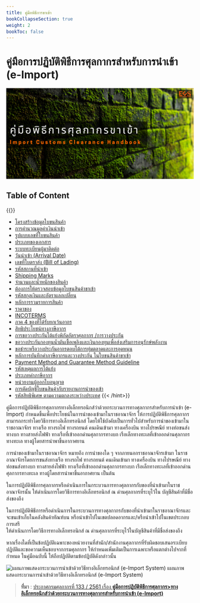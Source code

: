 ```yaml
---
title: คู่มือพิธีการขาเข้า
bookCollapseSection: true
weight: 2
bookToc: false
---
```


คู่มือการปฏิบัติพิธีการศุลกากรสำหรับการนำเข้า (e-Import)
====

![](https://github.com/ecs-support/knowledge-center/raw/master/img/cover/import-Customs-clearance-handbook.png)

## Table of Content  

{{<hint  warning>}}

-   [โครงสร้างข้อมูลใบขนสินค้า](/knowledge-center/customs-clearance/docs/import/import-guide/data-structure/)
-   [การคำนวณมูลค่าเงินนำเข้า](/knowledge-center/customs-clearance/docs/import/import-guide/calculate-cif/)
-   [รูปแบบเลขที่ใบขนสินค้า](/knowledge-center/customs-clearance/docs/import/import-guide/declaration-no/)
-   [ประเภทของเอกสาร](/knowledge-center/customs-clearance/docs/import/import-guide/type-ducument/)
-   [ระบบทะเบียนผู้มาติดต่อ](/knowledge-center/customs-clearance/docs/import/import-guide/contact-registration/)
-   [วันนำเข้า (Arrival Date)](/knowledge-center/customs-clearance/docs/import/import-guide/arrival-date/)
-   [เลขที่ใบตราส่ง (Bill of Lading)](/knowledge-center/customs-clearance/docs/import/import-guide/bill-of-loading-no/)
-   [รหัสสถานที่นำเข้า](/knowledge-center/customs-clearance/docs/import/import-guide/area/)
-   [Shipping Marks](/knowledge-center/customs-clearance/docs/import/import-guide/shipping-marks/)
-   [จำนวนและน้ำหนักของสินค้า](/knowledge-center/customs-clearance/docs/import/import-guide/quantity-weight/)
-   [ต้องการให้ตรวจสอบข้อมูลใบขนสินค้าขาเข้า](/knowledge-center/customs-clearance/docs/import/import-guide/assessment-request-code/)
-   [รหัสสกุลเงินและอัตราแลกเปลี่ยน](/knowledge-center/customs-clearance/docs/import/import-guide/currency-code-exchange-rate/)
-   [หลักการรวมรายการสินค้า](/knowledge-center/customs-clearance/docs/import/import-guide/merge-item/)
-   [ราคาของ](/knowledge-center/customs-clearance/docs/import/import-guide/cif-value/)
-   [INCOTERMS](/knowledge-center/customs-clearance/docs/import/import-guide/incoterms/)
-   [ภาค 4 ของที่ได้รับยกเว้นอากร](/knowledge-center/customs-clearance/docs/import/import-guide/part-4/)
-   [สิทธิประโยชน์ทางภาษีอากร](/knowledge-center/customs-clearance/docs/import/import-guide/tax-incentives/)
-   [การขอวางประกันโต้แย้งพิกัดอัตราศุลกากร /การวางประกัน](/knowledge-center/customs-clearance/docs/import/import-guide/guarantee-argumentative/)
-   [ขอวางประกันกองทุนน้ำมันเชื้อเพลิงและเงินกองทุนเพื่อส่งเสริมการอนุรักษ์พลังงาน](/knowledge-center/customs-clearance/docs/import/import-guide/guarantee-fuel-fund/)
-   [ขอชำระหรือวางประกันอากรตอบโต้การทุ่มตลาดและการอุดหนุน](/knowledge-center/customs-clearance/docs/import/import-guide/gurantee-anti-dumping/)
-   [หลักการบันทึกค่าภาษีอากรและวางประกัน ในใบขนสินค้าขาเข้า](/knowledge-center/customs-clearance/docs/import/import-guide/input-duty/)
-   [Payment Method and Guarantee Method Guideline](/knowledge-center/customs-clearance/docs/import/import-guide/payment-method/)
-   [รหัสเหตุผลการโต้แย้ง](/knowledge-center/customs-clearance/docs/import/import-guide/argumentative-reason-code/)
-   [ประเภทค่าภาษีอากร](/knowledge-center/customs-clearance/docs/import/import-guide/type-duty/)
-   [หน่วยงานผู้ออกใบอนุญาต](/knowledge-center/customs-clearance/docs/import/import-guide/permit-issue-authority/)
-   [การตัดบัญชีใบขนสินค้ากับรายงานการนำของเข้า](/knowledge-center/customs-clearance/docs/import/import-guide/checking-mainfest/)
-   [รหัสสิทธิพิเศษ ตามความตกลงระหว่างประเทศ](/knowledge-center/customs-clearance/docs/import/import-guide/privilege/)
{{< /hint>}}


คู่มือการปฏิบัติพิธีการศุลกากรทางอิเล็กทรอนิกส์ว่าด้วยกระบวนการทางศุลกากรสำหรับการนำเข้า    (e-Import) กำหนดขึ้นเพื่อประโยชน์ในการนำของเข้ามาในราชอาณาจักร ให้การปฏิบัติพิธีการศุลกากรสามารถกระทำโดยวิธีการทางอิเล็กทรอนิกส์ โดยให้ใช้บังคับเป็นการทั่วไปสำหรับการนำของเข้ามาในราชอาณาจักร
ทางเรือ ทางรถไฟ ทางรถยนต์ คนเดินเข้ามา ทางเครื่องบิน  ทางไปรษณีย์ ทางท่อขนส่งทางบก ทางสายส่งไฟฟ้า ทางเรือที่เข้าออกด่านศุลกากรทางบก เรือเล็กทางทะเลที่เข้าออกด่านศุลกากรทางทะเล ทางผู้โดยสารนำพาขึ้นอากาศยาน 

การนำของเข้ามาในราชอาณาจักร หมายถึง การนำของใด ๆ จากภายนอกราชอาณาจักรเข้ามา         ในราชอาณาจักรโดยการขนส่งทางเรือ ทางรถไฟ ทางรถยนต์ คนเดินเข้ามา ทางเครื่องบิน ทางไปรษณีย์ 
ทางท่อขนส่งทางบก ทางสายส่งไฟฟ้า ทางเรือที่เข้าออกด่านศุลกากรทางบก เรือเล็กทางทะเลที่เข้าออกด่านศุลกากรทางทะเล ทางผู้โดยสารนำพาขึ้นอากาศยาน เป็นต้น 

ในการปฏิบัติพิธีการศุลกากรหรือดำเนินการในกระบวนการทางศุลกากรกับของที่นำเข้ามาในราชอาณาจักรนั้น ให้ดำเนินการโดยวิธีการทางอิเล็กทรอนิกส์ ณ ด่านศุลกากรที่ระบุไว้ใน บัญชีสินค้าที่มีชื่อส่งของถึง

ในการปฏิบัติพิธีการหรือดำเนินการในกระบวนการทางศุลกากรกับของที่นำเข้ามาในราชอาณาจักรและจะขนเข้าเก็บในคลังสินค้าทัณฑ์บน หรือนำเข้าไปในเขตปลอดอากรและ/หรือนำเข้าไปในเขตประกอบการเสรี    
ให้ดำเนินการโดยวิธีการทางอิเล็กทรอนิกส์ ณ ด่านศุลกากรที่ระบุไว้ในบัญชีสินค้าที่มีชื่อส่งของถึง

หากเรื่องใดที่เป็นข้อปฏิบัติเฉพาะของหน่วยงานที่สำนัก/สำนักงานศุลกากรที่รับผิดชอบเสนอระเบียบปฏิบัติและขอความเห็นชอบจากกรมศุลกากร ให้กำหนดเพิ่มเติมเป็นการเฉพาะหรือแตกต่างไปจากที่กำหนด
ในคู่มือฉบับนี้ ให้ถือปฏิบัติตามข้อปฎิบัติดังกล่าวนั้น


![แผนภาพแสดงกระบวนการนำเข้าด้วยวิธีทางอิเล็กทรอนิกส์ (e-Import System)](https://github.com/yosarawut/WorkingArea/raw/master/KnowledgeCenter/img/e-import_system.png)
แผนภาพแสดงกระบวนการนำเข้าด้วยวิธีทางอิเล็กทรอนิกส์ (e-Import System)

> **ที่มา** : [ประกาศกรมศุลกากรที่ 133 / 2561 เรื่อง **คู่มือการปฏิบัติพิธีการศุลกากร>ทางอิเล็กทรอนิกส์ว่าด้วยกระบวนการทางศุลกากรสำหรับการนำเข้า (e-Import)**](http://www.customs.go.th/cont_strc_download_with_docno_date.php?lang=th&top_menu=menu_homepage&current_id=14223132414d505f49464b49464b4a)